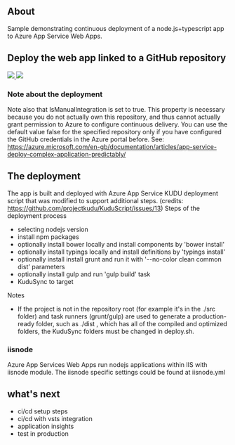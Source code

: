 ## About
Sample demonstrating continuous deployment of a node.js+typescript app to Azure App Service Web Apps.

## Deploy the web app linked to a GitHub repository

<a href="https://portal.azure.com/#create/Microsoft.Template/uri/https%3A%2F%2Fraw.githubusercontent.com%2Fretk%2Fenterprisejs-azuredeployment-sample%2Fmaster%2Fazuredeploy.json" target="_blank">
    <img src="http://azuredeploy.net/deploybutton.png"/>
</a>
<a href="http://armviz.io/#/?load=https%3A%2F%2Fraw.githubusercontent.com%2Fretk%2Fenterprisejs-azuredeployment-sample%2Fmaster%2Fazuredeploy.json" target="_blank">
    <img src="http://armviz.io/visualizebutton.png"/>
</a>

### Note about the deployment
Note also that IsManualIntegration is set to true. This property is necessary because you do not actually own this repository, and thus cannot actually grant permission to Azure to configure continuous delivery. You can use the default value false for the specified repository only if you have configured the GitHub credentials in the Azure portal before. See: https://azure.microsoft.com/en-gb/documentation/articles/app-service-deploy-complex-application-predictably/

## The deployment
The app is built and deployed with Azure App Service KUDU deployment script that was modified to support additional steps. (credits: https://github.com/projectkudu/KuduScript/issues/13)
Steps of the deployment process
* selecting nodejs version
* install npm packages
* optionally install bower locally and install components by 'bower install'
* optionally install typings locally and install definitions by 'typings install'
* optionally install install grunt and run it with '--no-color clean common dist' parameters
* optionally install gulp and run 'gulp build' task
* KuduSync to target 

Notes
* If the project is not in the repository root (for example it's in the ./src  folder) and task runners (grunt/gulp) are used to generate a production-ready folder, such as  ./dist , which has all of the compiled and optimized folders, the KuduSync folders must be changed in deploy.sh.

### iisnode
Azure App Services Web Apps run nodejs applications within IIS with iisnode module. The iisnode specific settings could be found at iisnode.yml

## what's next
* ci/cd setup steps
* ci/cd with vsts integration
* application insights
* test in production
